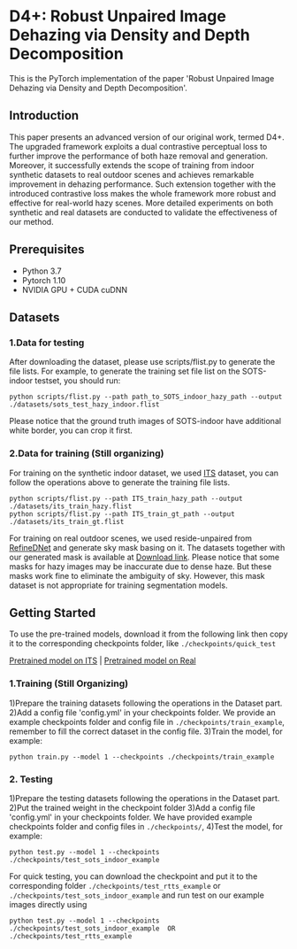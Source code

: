D4+: Robust Unpaired Image Dehazing via Density and Depth Decomposition
===============================================
This is the PyTorch implementation of the paper 'Robust Unpaired Image Dehazing via Density and Depth Decomposition'.

Introduction
---------------------------------
This paper presents an advanced version of our original work, termed D4+. The upgraded framework exploits a dual contrastive perceptual loss to further improve the performance of both haze removal and generation. Moreover, it successfully extends the scope of training from indoor synthetic datasets to real outdoor scenes and achieves remarkable improvement in dehazing performance. Such extension together with the introduced contrastive loss makes the whole framework more robust and effective for real-world hazy scenes. More detailed experiments on both synthetic and real datasets are conducted to validate the effectiveness of our method.

Prerequisites
---------------------------------
* Python 3.7
* Pytorch 1.10
* NVIDIA GPU + CUDA cuDNN

Datasets
---------------------------------
### 1.Data for testing
After downloading the dataset, please use scripts/flist.py to generate the file lists. For example, to generate the training set file list on the SOTS-indoor testset, you should run:

```
python scripts/flist.py --path path_to_SOTS_indoor_hazy_path --output ./datasets/sots_test_hazy_indoor.flist
```

Please notice that the ground truth images of SOTS-indoor have additional white border, you can crop it first.

### 2.Data for training (Still organizing)
For training on the synthetic indoor dataset, we used [ITS](https://sites.google.com/view/reside-dehaze-datasets/reside-standard) dataset, you can follow the operations above to generate the training file lists.

```
python scripts/flist.py --path ITS_train_hazy_path --output ./datasets/its_train_hazy.flist
python scripts/flist.py --path ITS_train_gt_path --output ./datasets/its_train_gt.flist
```

For training on real outdoor scenes, we used reside-unpaired from [RefineDNet](https://github.com/xiaofeng94/RefineDNet-for-dehazing) and generate sky mask basing on it. The datasets together with our generated mask is available at [Download link](https://drive.google.com/file/d/1pfXZCFZ-8F53LdHyXHuiQdFNFbQ0qBmV/view?usp=share_link). Please notice that some masks for hazy images may be inaccurate due to dense haze. But these masks work fine to eliminate the ambiguity of sky. However, this mask dataset is not appropriate for training segmentation models. 


Getting Started
--------------------------------------
To use the pre-trained models, download it from the following link then copy it to the corresponding checkpoints folder, like `./checkpoints/quick_test`

[Pretrained model on ITS](https://drive.google.com/file/d/1_JA3UHVpBym4wARDM8GkcsCgEI6x2irP/view?usp=share_link) | [Pretrained model on Real](https://drive.google.com/file/d/1hshyzMCXYrPHUzwZk2rji9ExEQDKbOD_/view?usp=share_link)


### 1.Training (Still Organizing)
1)Prepare the training datasets following the operations in the Dataset part.
2)Add a config file 'config.yml' in your checkpoints folder. We provide an example checkpoints folder and config file in `./checkpoints/train_example`, remember to fill the correct dataset in the config file. 
3)Train the model, for example:

```
python train.py --model 1 --checkpoints ./checkpoints/train_example
```

### 2. Testing
1)Prepare the testing datasets following the operations in the Dataset part.
2)Put the trained weight in the checkpoint folder 
3)Add a config file 'config.yml' in your checkpoints folder. We have provided example checkpoints folder and config files in `./checkpoints/`, 
4)Test the model, for example:
```
python test.py --model 1 --checkpoints ./checkpoints/test_sots_indoor_example
```
For quick testing, you can download the checkpoint and put it to the corresponding folder `./checkpoints/test_rtts_example` or `./checkpoints/test_sots_indoor_example` and run test on our example images directly using

```
python test.py --model 1 --checkpoints ./checkpoints/test_sots_indoor_example  OR ./checkpoints/test_rtts_example
```

